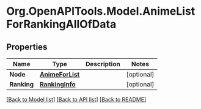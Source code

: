 # Org.OpenAPITools.Model.AnimeListForRankingAllOfData

## Properties

Name | Type | Description | Notes
------------ | ------------- | ------------- | -------------
**Node** | [**AnimeForList**](AnimeForList.md) |  | [optional] 
**Ranking** | [**RankingInfo**](RankingInfo.md) |  | [optional] 

[[Back to Model list]](../../README.md#documentation-for-models) [[Back to API list]](../../README.md#documentation-for-api-endpoints) [[Back to README]](../../README.md)

